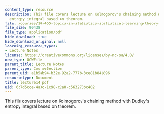 ```yaml
---
content_type: resource
description: This file covers lecture on Kolmogorov's chaining method with Dudley's
  entropy integral based on theorem.
file: /courses/18-465-topics-in-statistics-statistical-learning-theory-spring-2007/6c7d5cce4a3c1c98c2a0c563270bc402_lecture14.pdf
file_size: 90438
file_type: application/pdf
hide_download: true
hide_download_original: null
learning_resource_types:
- Lecture Notes
license: https://creativecommons.org/licenses/by-nc-sa/4.0/
ocw_type: OCWFile
parent_title: Lecture Notes
parent_type: CourseSection
parent_uid: a1b5ab94-b32e-92a2-777b-3ce81b841896
resourcetype: Document
title: lecture14.pdf
uid: 6c7d5cce-4a3c-1c98-c2a0-c563270bc402
---
```

This file covers lecture on Kolmogorov's chaining method with Dudley's entropy integral based on theorem.